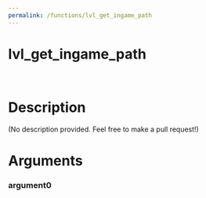 ```yaml
---
permalink: /functions/lvl_get_ingame_path
---
```

# lvl_get_ingame_path  
&nbsp;  
# Description  
(No description provided. Feel free to make a pull request!) 
&nbsp;  
# Arguments
### argument0

&nbsp;    


